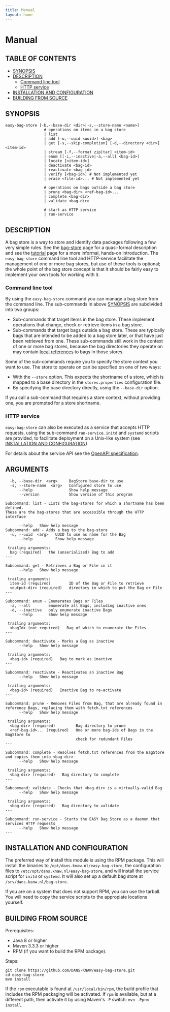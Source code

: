 ```yaml
---
title: Manual
layout: home
---
```


Manual
======

TABLE OF CONTENTS
-----------------

* [SYNOPSIS](#synopsis)
* [DESCRIPTION](#description)
    + [Command line tool](#command-line-tool)
    + [HTTP service](#http-service)
* [INSTALLATION AND CONFIGURATION](#installation-and-configuration)
* [BUILDING FROM SOURCE](#building-from-source)

SYNOPSIS
--------

    easy-bag-store [-b,--base-dir <dir>|-s,--store-name <name>]
                     # operations on items in a bag store
                     | list
                     | add [-u,--uuid <uuid>] <bag>
                     | get [-s,--skip-completion] [-d,--directory <dir>] <item-id> 
                     | stream [-f,--format zip|tar] <item-id>
                     | enum [[-i,--inactive|-a,--all] <bag-id>]
                     | locate [<item-id>]
                     | deactivate <bag-id>
                     | reactivate <bag-id>
                     | verify [<bag-id>] # Not implemented yet
                     | erase <file-id>... # Not implemented yet
                     
                     # operations on bags outside a bag store
                     | prune <bag-dir> <ref-bag-id>...
                     | complete <bag-dir>
                     | validate <bag-dir>
                     
                     # start as HTTP service
                     | run-service
                          

DESCRIPTION
-----------
A bag store is a way to store and identify data packages following a few very simple rules. See the [bag-store] page
for a quasi-formal description and see the [tutorial] page for a more informal, hands-on introduction. The `easy-bag-store` 
command line tool and HTTP-service facilitate the management of one or more bag stores, but use of these tools is optional; 
the whole point of the bag store concept is that it should be fairly easy to implement your own tools for working with it.

[bag-store]: 03_definitions.html
[tutorial]: 04_tutorial.html

### Command line tool
By using the `easy-bag-store` command you can manage a bag store from the command line. The sub-commands in above 
[SYNOPSIS](#synopsis) are subdivided into two groups:

* Sub-commands that target items in the bag store. These implement operations that change, check or retrieve items in a bag store.
* Sub-commands that target bags outside a bag store. These are typically bags that are intended to be 
  added to a bag store later, or that have just been retrieved from one. These sub-commands still work in the context of one or
  more bag stores, because the bag directories they operate on may contain [local references] to bags in those stores.
  
Some of the sub-commands require you to specify the store context you want to use. The store to operate on can be specified
on one of two ways:

* With the `--store` option. This expects the shortname of a store, which is mapped to a base directory in the `stores.properties`
  configuration file.
* By specifying the base directory directly, using the `--base-dir` option.

If you call a sub-command that requires a store context, without providing one, you are prompted for a store shortname.

### HTTP service
`easy-bag-store` can also be executed as a service that accepts HTTP requests, using the sub-command `run-service`. `initd` and
`systemd` scripts are provided, to facilitate deployment on a Unix-like system (see [INSTALLATION AND CONFIGURATION](#installation-and-configuration)).

For details about the service API see the [OpenAPI specification].

[OpenAPI specification]: ./api.html
[local references]: 03_definitions.html#local-item-uri

ARGUMENTS
---------

      -b, --base-dir  <arg>     BagStore base-dir to use
      -s, --store-name  <arg>   Configured store to use
          --help                Show help message
          --version             Show version of this program
    
    Subcommand: list - Lists the bag-stores for which a shortname has been defined. 
    These are the bag-stores that are accessible through the HTTP interface
    
          --help   Show help message
    Subcommand: add - Adds a bag to the bag-store
      -u, --uuid  <arg>   UUID to use as name for the Bag
          --help          Show help message
    
     trailing arguments:
      bag (required)   the (unserialized) Bag to add
    ---
    
    Subcommand: get - Retrieves a Bag or File in it
          --help   Show help message
    
     trailing arguments:
      item-id (required)        ID of the Bag or File to retrieve
      <output-dir> (required)   directory in which to put the Bag or File
    ---
    
    Subcommand: enum - Enumerates Bags or Files
      -a, --all        enumerate all Bags, including inactive ones
      -d, --inactive   only enumerate inactive Bags
          --help       Show help message
    
     trailing arguments:
      <bagId> (not required)   Bag of which to enumerate the Files
    ---
    
    Subcommand: deactivate - Marks a Bag as inactive
          --help   Show help message
    
     trailing arguments:
      <bag-id> (required)   Bag to mark as inactive
    ---
    
    Subcommand: reactivate - Reactivates an inactive Bag
          --help   Show help message
    
     trailing arguments:
      <bag-id> (required)   Inactive Bag to re-activate
    ---
    
    Subcommand: prune - Removes Files from Bag, that are already found in 
    reference Bags, replacing them with fetch.txt references
          --help   Show help message
    
     trailing arguments:
      <bag-dir> (required)         Bag directory to prune
      <ref-bag-id>... (required)   One or more bag-ids of Bags in the BagStore to
                                   check for redundant Files
    ---
    
    Subcommand: complete - Resolves fetch.txt references from the BagStore 
    and copies them into <bag-dir>
          --help   Show help message
    
     trailing arguments:
      <bag-dir> (required)   Bag directory to complete
    ---
    
    Subcommand: validate - Checks that <bag-dir> is a virtually-valid Bag
          --help   Show help message
    
     trailing arguments:
      <bag-dir> (required)   Bag directory to validate
    ---
    
    Subcommand: run-service - Starts the EASY Bag Store as a daemon that 
    services HTTP requests
          --help   Show help message
    ---


INSTALLATION AND CONFIGURATION
------------------------------
The preferred way of install this module is using the RPM package. This will install the binaries to
`/opt/dans.knaw.nl/easy-bag-store`, the configuration files to `/etc/opt/dans.knaw.nl/easy-bag-store`,
and will install the service script for `initd` or `systemd`. It will also set up a default bag store
at `/srv/dans.kanw.nl/bag-store`.

If you are on a system that does not support RPM, you can use the tarball. You will need to copy the
service scripts to the appropiate locations yourself.

BUILDING FROM SOURCE
--------------------

Prerequisites:

* Java 8 or higher
* Maven 3.3.3 or higher
* RPM (if you want to build the RPM package).

Steps:

    git clone https://github.com/DANS-KNAW/easy-bag-store.git
    cd easy-bag-store
    mvn install

If the `rpm` executable is found at `/usr/local/bin/rpm`, the build profile that includes the RPM 
packaging will be activated. If `rpm` is available, but at a different path, then activate it by using
Maven's `-P` switch: `mvn -Pprm install`.